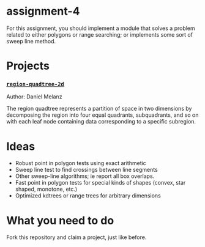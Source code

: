 assignment-4
============
For this assignment, you should implement a module that solves a problem related to either polygons or range searching; or implements some sort of sweep line method.

# Projects

### [`region-quadtree-2d`](https://github.com/melanz/region-quadtree-2d)

Author: Daniel Melanz

The region quadtree represents a partition of space in two dimensions by decomposing the region into four equal quadrants, subquadrants, and so on with each leaf node containing data corresponding to a specific subregion.

# Ideas

* Robust point in polygon tests using exact arithmetic
* Sweep line test to find crossings between line segments
* Other sweep-line algorithms; ie report all box overlaps.
* Fast point in polygon tests for special kinds of shapes (convex, star shaped, monotone, etc.)
* Optimized kdtrees or range trees for arbitrary dimensions

# What you need to do

Fork this repository and claim a project, just like before.
